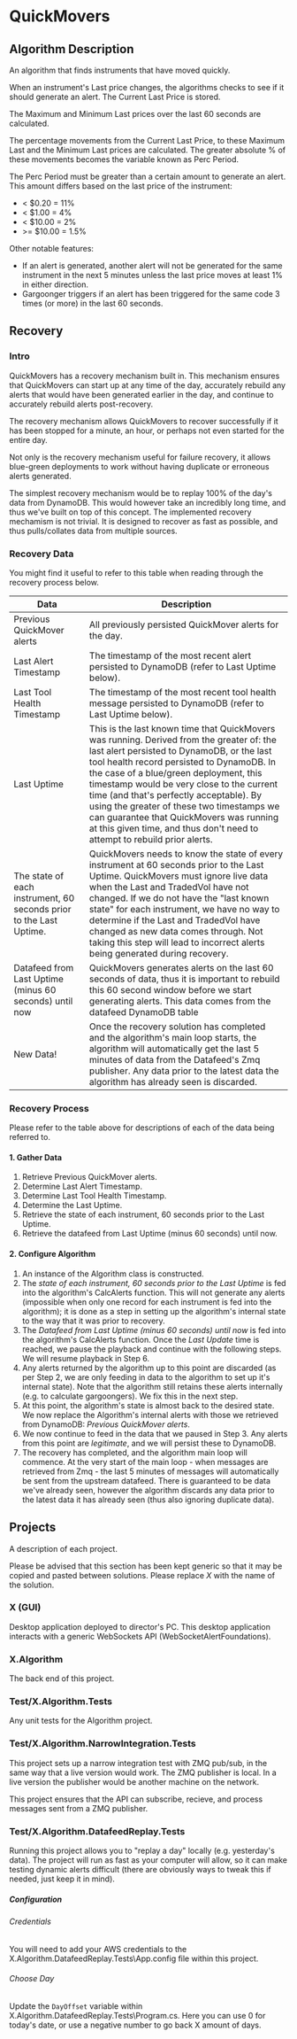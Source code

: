 # QuickMovers

## Algorithm Description

An algorithm that finds instruments that have moved quickly.

When an instrument's Last price changes, the algorithms checks to see if it should generate an alert. The Current Last Price is stored.

The Maximum and Minimum Last prices over the last 60 seconds are calculated.

The percentage movements from the Current Last Price, to these Maximum Last and the Minimum Last prices are calculated. The greater absolute % of these movements becomes the variable known as Perc Period.

The Perc Period must be greater than a certain amount to generate an alert. This amount differs based on the last price of the instrument:

* < $0.20  = 11%
* < $1.00  = 4%
* < $10.00 = 2%
* \>= $10.00 = 1.5%

Other notable features:

* If an alert is generated, another alert will not be generated for the same instrument in the next 5 minutes unless the last price moves at least 1% in either direction.
* Gargoonger triggers if an alert has been triggered for the same code 3 times (or more) in the last 60 seconds.

## Recovery

### Intro

QuickMovers has a recovery mechanism built in. This mechanism ensures that QuickMovers can start up at any time
of the day, accurately rebuild any alerts that would have been generated earlier in the day, and continue to accurately
rebuild alerts post-recovery.

The recovery mechanism allows QuickMovers to recover successfully if it has been stopped for a minute, an hour, or perhaps not even started for the entire day.

Not only is the recovery mechanism useful for failure recovery, it allows blue-green deployments to work without having duplicate or 
erroneous alerts generated. 

The simplest recovery mechanism would be to replay 100% of the day's data from DynamoDB. This would however take an incredibly long time, and thus we've built on top of this concept. The implemented recovery mechamism is not trivial. It is designed to recover as fast as possible, and thus pulls/collates data from multiple sources.

### Recovery Data

You might find it useful to refer to this table when reading through the recovery process below.

| Data | Description |
| --- | --- |
| Previous QuickMover alerts | All previously persisted QuickMover alerts for the day. |
| Last Alert Timestamp | The timestamp of the most recent alert persisted to DynamoDB (refer to Last Uptime below). |
| Last Tool Health Timestamp | The timestamp of the most recent tool health message persisted to DynamoDB (refer to Last Uptime below). |
| Last Uptime | This is the last known time that QuickMovers was running. Derived from the greater of: the last alert persisted to DynamoDB, or the last tool health record persisted to DynamoDB. In the case of a blue/green deployment, this timestamp would be very close to the current time (and that's perfectly acceptable). By using the greater of these two timestamps we can guarantee that QuickMovers was running at this given time, and thus don't need to attempt to rebuild prior alerts. |
| The state of each instrument, 60 seconds prior to the Last Uptime. | QuickMovers needs to know the state of every instrument at 60 seconds prior to the Last Uptime. QuickMovers must ignore live data when the Last and TradedVol have not changed. If we do not have the "last known state" for each instrument, we have no way to determine if the Last and TradedVol have changed as new data comes through. Not taking this step will lead to incorrect alerts being generated during recovery. |
| Datafeed from Last Uptime (minus 60 seconds) until now | QuickMovers generates alerts on the last 60 seconds of data, thus it is important to rebuild this 60 second window before we start generating alerts. This data comes from the datafeed DynamoDB table |
| New Data! | Once the recovery solution has completed and the algorithm's main loop starts, the algorithm will automatically get the last 5 minutes of data from the Datafeed's Zmq publisher. Any data prior to the latest data the algorithm has already seen is discarded. |

### Recovery Process

Please refer to the table above for descriptions of each of the data being referred to.

#### 1. Gather Data

1. Retrieve Previous QuickMover alerts.
2. Determine Last Alert Timestamp. 
3. Determine Last Tool Health Timestamp.
4. Determine the Last Uptime.
5. Retrieve the state of each instrument, 60 seconds prior to the Last Uptime.
6. Retrieve the datafeed from Last Uptime (minus 60 seconds) until now.

#### 2. Configure Algorithm

1. An instance of the Algorithm class is constructed.
2. The _state of each instrument, 60 seconds prior to the Last Uptime_ is fed into the algorithm's CalcAlerts function. This will not
generate any alerts (impossible when only one record for each instrument is fed into the algorithm); it is done as a step in setting up the algorithm's internal state to the way that it was prior to recovery.
3. The _Datafeed from Last Uptime (minus 60 seconds) until now_ is fed into the algorithm's CalcAlerts function. Once the _Last Update_ time is reached, we pause the playback and continue with the following steps. We will resume playback in Step 6.
4. Any alerts returned by the algorithm up to this point are discarded (as per Step 2, we are only feeding in data to the algorithm to set up it's internal state). Note that the algorithm still retains these alerts internally (e.g. to calculate gargoongers). We fix this in the next step.
5. At this point, the algorithm's state is almost back to the desired state. We now replace the Algorithm's internal alerts with those we retrieved from DynamoDB: _Previous QuickMover alerts_.
6. We now continue to feed in the data that we paused in Step 3. Any alerts from this point are _legitimate_, and we will persist these to DynamoDB.
7. The recovery has completed, and the algorithm main loop will commence. At the very start of the main loop - when messages are retrieved from Zmq - the last 5 minutes of messages will automatically be sent from the upstream datafeed. There is guaranteed to be data we've already seen, however the algorithm discards any data prior to the latest data it has already seen (thus also ignoring duplicate data).

## Projects

A description of each project.

Please be advised that this section has been kept generic so that
it may be copied and pasted between solutions. Please replace *X*
with the name of the solution.

### X (GUI)

Desktop application deployed to director's PC. This desktop 
application interacts with a generic WebSockets API (WebSocketAlertFoundations).

### X.Algorithm

The back end of this project.

### Test/X.Algorithm.Tests

Any unit tests for the Algorithm project.

### Test/X.Algorithm.NarrowIntegration.Tests

This project sets up a narrow integration test with ZMQ pub/sub, in the
same way that a live version would work. The ZMQ publisher is local.
In a live version the publisher would be another machine on the network.

This project ensures that the API can subscribe, recieve, and process
messages sent from a ZMQ publisher.

### Test/X.Algorithm.DatafeedReplay.Tests

Running this project allows you to "replay a day" locally (e.g. yesterday's 
data). The project will run as fast as your computer will allow, so it can
make testing dynamic alerts difficult (there are obviously ways to tweak this
if needed, just keep it in mind).

##### Configuration

###### Credentials

You will need to add your AWS credentials to the 
X.Algorithm.DatafeedReplay.Tests\App.config file within this project.

###### Choose Day

Update the `DayOffset` variable within X.Algorithm.DatafeedReplay.Tests\Program.cs. 
Here you can use 0 for today's date, or use a negative number to go back X amount of days.